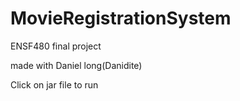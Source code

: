 # MovieRegistrationSystem
ENSF480 final project

made with Daniel long(Danidite)

Click on jar file to run
